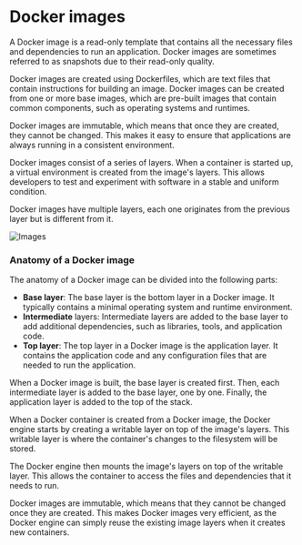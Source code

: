 # Docker images

A Docker image is a read-only template that contains all the necessary files and dependencies to run an application. Docker images are sometimes referred to as snapshots due to their read-only quality.

Docker images are created using Dockerfiles, which are text files that contain instructions for building an image. Docker images can be created from one or more base images, which are pre-built images that contain common components, such as operating systems and runtimes.

Docker images are immutable, which means that once they are created, they cannot be changed. This makes it easy to ensure that applications are always running in a consistent environment.

Docker images consist of a series of layers. When a container is started up, a virtual environment is created from the image's layers. This allows developers to test and experiment with software in a stable and uniform condition.

Docker images have multiple layers, each one originates from the previous layer but is different from it. 

![Images](https://phoenixnap.com/kb/wp-content/uploads/2021/04/container-layers.png)

### Anatomy of a Docker image

The anatomy of a Docker image can be divided into the following parts:

* **Base layer**: The base layer is the bottom layer in a Docker image. It typically contains a minimal operating system and runtime environment.
* **Intermediate** layers: Intermediate layers are added to the base layer to add additional dependencies, such as libraries, tools, and application code.
* **Top layer**: The top layer in a Docker image is the application layer. It contains the application code and any configuration files that are needed to run the application.

When a Docker image is built, the base layer is created first. Then, each intermediate layer is added to the base layer, one by one. Finally, the application layer is added to the top of the stack.

When a Docker container is created from a Docker image, the Docker engine starts by creating a writable layer on top of the image's layers. This writable layer is where the container's changes to the filesystem will be stored.

The Docker engine then mounts the image's layers on top of the writable layer. This allows the container to access the files and dependencies that it needs to run.

Docker images are immutable, which means that they cannot be changed once they are created. This makes Docker images very efficient, as the Docker engine can simply reuse the existing image layers when it creates new containers.
